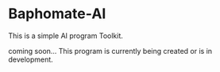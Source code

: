 # Baphomate-AI
This is a simple AI program Toolkit.

coming soon... 
This program is currently being created or is in development.
